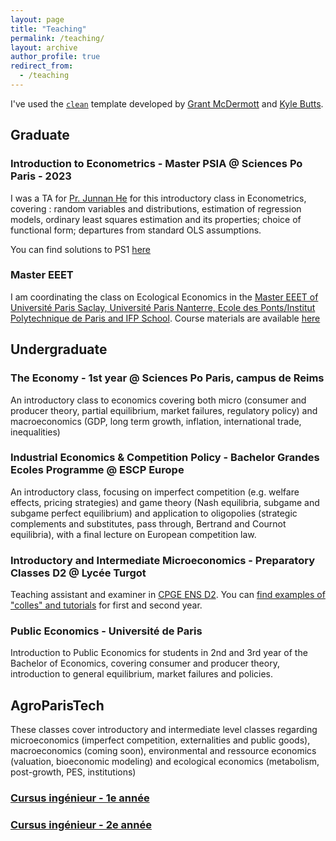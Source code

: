```yaml
---
layout: page
title: "Teaching"
permalink: /teaching/
layout: archive
author_profile: true
redirect_from:
  - /teaching
---
```


I've used the [`clean`](https://github.com/grantmcdermott/quarto-revealjs-clean) template developed by [Grant McDermott](https://grantmcdermott.com/) and [Kyle Butts](https://www.kylebutts.com/).


## Graduate
### Introduction to Econometrics - Master PSIA @ Sciences Po Paris - 2023
I was a TA for [Pr. Junnan He](https://junnanhe.weebly.com/) for this introductory class in Econometrics, covering : random variables and distributions, estimation of regression models, ordinary least squares estimation and its properties; choice of functional form; departures from standard OLS assumptions.

You can find solutions to PS1 [here](https://sim-jean.github.io/files/teaching/PSIA_Metrics_HW2.pdf)

### Master EEET

I am coordinating the class on Ecological Economics in the [Master EEET of Université Paris Saclay, Université Paris Nanterre, Ecole des Ponts/Institut Polytechnique de Paris and IFP School](https://www.master-eeet.fr/). 
Course materials are available [here](/teaching/EEET)


## Undergraduate
### The Economy - 1st year @ Sciences Po Paris, campus de Reims
An introductory class to economics covering both micro (consumer and producer theory, partial equilibrium, market failures, regulatory policy) and macroeconomics (GDP, long term growth, inflation, international trade, inequalities)

### Industrial Economics & Competition Policy - Bachelor Grandes Ecoles Programme @ ESCP Europe
An introductory class, focusing on imperfect competition (e.g. welfare effects, pricing strategies) and game theory (Nash equilibria, subgame and subgame perfect equilibrium) and application to oligopolies (strategic complements and substitutes, pass through, Bertrand and Cournot equilibria), with a final lecture on European competition law. 

### Introductory and Intermediate Microeconomics - Preparatory Classes D2 @ Lycée Turgot
Teaching assistant and examiner in [CPGE ENS D2](https://fr.wikipedia.org/wiki/Classe_pr%C3%A9paratoire_ENS_Cachan_D2). You can [find examples of "colles" and tutorials](/teaching/turgot/) for first and second year.

### Public Economics - Université de Paris 
Introduction to Public Economics for students in 2nd and 3rd year of the Bachelor of Economics, covering consumer and producer theory, introduction to general equilibrium, market failures and policies.

## AgroParisTech

These classes cover introductory and intermediate level classes regarding microeconomics (imperfect competition, externalities and public goods), macroeconomics (coming soon), environmental and ressource economics (valuation, bioeconomic modeling) and ecological economics (metabolism, post-growth, PES, institutions)


### [Cursus ingénieur - 1e année](/teaching/agro/1A)

### [Cursus ingénieur - 2e année](/teaching/agro/2A)

